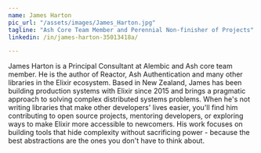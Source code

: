 ```yaml
---
name: James Harton
pic_url: "/assets/images/James_Harton.jpg"
tagline: "Ash Core Team Member and Perennial Non-finisher of Projects"
linkedin: /in/james-harton-35013418a/

---
```

James Harton is a Principal Consultant at Alembic and Ash core team member. He is the author of Reactor, Ash Authentication and many other libraries in the Elixir ecosystem. Based in New Zealand, James has been building production systems with Elixir since 2015 and brings a pragmatic approach to solving complex distributed systems problems. When he's not writing libraries that make other developers' lives easier, you'll find him contributing to open source projects, mentoring developers, or exploring ways to make Elixir more accessible to newcomers. His work focuses on building tools that hide complexity without sacrificing power - because the best abstractions are the ones you don't have to think about.